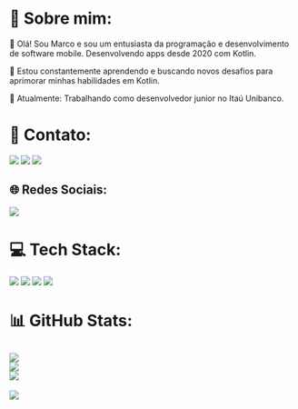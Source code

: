 # 💫 Sobre mim:

👋 Olá! Sou Marco e sou um entusiasta da programação e desenvolvimento de software mobile. Desenvolvendo apps desde 2020 com Kotlin.

🌱 Estou constantemente aprendendo e buscando novos desafios para aprimorar minhas habilidades em Kotlin. 

💼 Atualmente: Trabalhando como desenvolvedor junior no Itaú Unibanco.


# 📧 Contato:
	
<a href="mailto:mp_fernandes97@live.com"><img src="https://img.shields.io/badge/Microsoft_Outlook-0078D4?style=for-the-badge&logo=microsoft-outlook&logoColor=white"/><a/>
<a href="https://www.linkedin.com/in/marco-paulo-fernandes/"><img src="https://img.shields.io/badge/LinkedIn-0077B5?style=for-the-badge&logo=linkedin&logoColor=white"/><a/>
<a href="https://wa.me/+5511958426490"><img src="https://img.shields.io/badge/WhatsApp-25D366?style=for-the-badge&logo=whatsapp&logoColor=white"/><a/>

## 🌐 Redes Sociais:
<a href="https://www.instagram.com/bezerra_mp/"><img src="https://img.shields.io/badge/Instagram-E4405F?style=for-the-badge&logo=instagram&logoColor=white"/><a/>

# 💻 Tech Stack:
<img src="https://img.shields.io/badge/Android-3DDC84?style=for-the-badge&logo=android&logoColor=white"/> <img src="https://img.shields.io/badge/Kotlin-0095D5?&style=for-the-badge&logo=kotlin&logoColor=white"/>
<img src="https://img.shields.io/badge/Android_Studio-3DDC84?style=for-the-badge&logo=android-studio&logoColor=white"/>
<img src="https://img.shields.io/badge/GitHub-100000?style=for-the-badge&logo=github&logoColor=white"/>

# 📊 GitHub Stats:
![](https://github-readme-stats.vercel.app/api?username=bezerramp&theme=default&hide_border=false&include_all_commits=true&count_private=true)<br/>
![](https://github-readme-streak-stats.herokuapp.com/?user=bezerramp&theme=default&hide_border=false)<br/>
![](https://github-readme-stats.vercel.app/api/top-langs/?username=bezerramp&theme=default&hide_border=false&include_all_commits=true&count_private=true&layout=compact)
---
[![](https://visitcount.itsvg.in/api?id=bezerramp&icon=0&color=0)](https://visitcount.itsvg.in)
